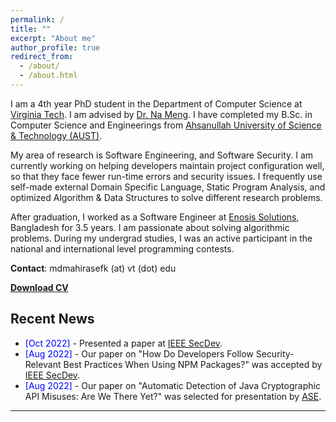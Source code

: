 ```yaml
---
permalink: /
title: ""
excerpt: "About me"
author_profile: true
redirect_from:
  - /about/
  - /about.html
---
```


I am a 4th year PhD student in the Department of Computer Science at [Virginia Tech](https://cs.vt.edu/). I am advised by [Dr. Na Meng](https://people.cs.vt.edu/nm8247/). I have completed my B.Sc. in Computer Science and Engineerings from [Ahsanullah University of Science & Technology (AUST)](http://aust.edu/). 

My area of research is Software Engineering, and Software Security. I am currently working on helping developers maintain project configuration well, so that they face fewer run-time errors and security issues. I frequently use self-made external Domain Specific Language, Static Program Analysis, and optimized Algorithm & Data Structures to solve different research problems.

After graduation, I worked as a Software Engineer at [Enosis Solutions](https://www.enosisbd.com/), Bangladesh for 3.5 years. I am passionate about solving algorithmic problems. During my undergrad studies, I was an active participant in the national and international level programming contests.

**Contact**: mdmahirasefk (at) vt (dot) edu

[**Download CV**](https://mahirkabir.github.io/files/Resume_of_Md_Mahir_Asef_Kabir.pdf)

<!-- <a href="https://mahirkabir.github.io/publications/"> <img src="https://mahirkabir.github.io/images/pubs.png" alt="Publication Venues"
	title="Publication Venues" width="600" height="200"> </a> -->

## Recent News

- <span style="color:Blue"> [Oct 2022] </span> - Presented a paper at [IEEE SecDev](https://secdev.ieee.org/2022/home/).
- <span style="color:Blue"> [Aug 2022] </span> - Our paper on "How Do Developers Follow Security-Relevant Best Practices When Using NPM Packages?" was accepted by [IEEE SecDev](https://secdev.ieee.org/2022/home/).
- <span style="color:Blue"> [Aug 2022] </span> - Our paper on "Automatic Detection of Java Cryptographic API Misuses: Are We There Yet?" was selected for presentation by [ASE](https://conf.researchr.org/home/ase-2022).

---
